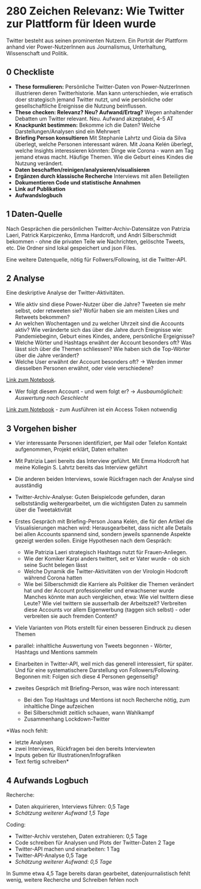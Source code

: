 # 280 Zeichen Relevanz: Wie Twitter zur Plattform für Ideen wurde

Twitter besteht aus seinen prominenten Nutzern. Ein Porträt der Plattform anhand vier Power-NutzerInnen aus Journalismus, Unterhaltung, Wissenschaft und Politik.


## 0 Checkliste

- **These formulieren:** Persönliche Twitter-Daten von Power-NutzerInnen illustrieren deren Twitterhistorie. Man kann unterschieden, wie erratisch doer strategisch jemand Twitter nutzt, und wie persönliche oder gesellschaftliche Ereignisse die Nutzung beinflussen. 
- **These checken: Relevanz? Neu? Aufwand/Ertrag?** Wegen anhaltender Debatten um Twitter relevant. Neu. Aufwand akzeptabel, 4-5 AT
- **Knackpunkt bestimmen:** Bekomme ich die Daten? Welche Darstellungen/Analysen sind ein Mehrwert 
- **Briefing Person konsultieren** Mit Stephanie Lahrtz und Gioia da Silva überlegt, welche Personen interessant wären. Mit Joana Kelén überlegt, welche Insights interessieren könnten: Dinge wie Corona - wann am Tag jemand etwas macht. Häufige Themen. Wie die Geburt eines Kindes die Nutzung verändert.
- **Daten beschaffen/reinigen/analysieren/visualisieren**
- **Ergänzen durch klassische Recherche** Interviews mit allen Beteiligten
- **Dokumentieren Code und statistische Annahmen**
- **Link auf Publikation**
- **Aufwandslogbuch**



## 1 Daten-Quelle

Nach Gesprächen die persönlichen Twitter-Archiv-Datensätze von Patrizia Laeri, Patrick Karpiczenko, Emma Hardcroft, und Andri Silberschmidt bekommen - ohne die privaten Teile wie Nachrichten, gelöschte Tweets, etc. Die Ordner sind lokal gespeichert und json Files. 

Eine weitere Datenquelle, nötig für Follwers/Following, ist die Twitter-API.

## 2 Analyse

Eine deskriptive Analyse der Twitter-Aktivitäten. 


- Wie aktiv sind diese Power-Nutzer über die Jahre? Tweeten sie mehr selbst, oder retweeten sie? Wofür haben sie am meisten Likes und Retweets bekommen?
- An welchen Wochentagen und zu welcher Uhrzeit sind die Accounts aktiv? Wie veränderte sich das über die Jahre durch Ereignisse wie: Pandemiebeginn, Geburt eines Kindes, andere, persönliche Ergeignisse?
- Welche Wörter und Hashtags erwähnt der Account besonders oft? Was lässt sich über die Themen schliessen?
  Wie haben sich die Top-Wörter über die Jahre verändert?
- Welche User erwähnt der Account besonders oft? 
  &rarr; Werden immer diesselben Personen erwähnt, oder viele verschiedene?

[Link zum Notebook](https://github.com/ruthf9/DDJ_project_twitter_analysis/blob/main/Twitter_Archiv_Analyse.ipynb).

- Wer folgt diesem Account - und wem folgt er?
  &rarr; *Ausbaumöglicheit: Auswertung nach Geschlecht*
  
[Link zum Notebook](https://github.com/ruthf9/DDJ_project_twitter_analysis/blob/main/Twitter_API_for_Github.ipynb) - zum Ausführen ist ein Access Token notwendig



## 3 Vorgehen bisher
- Vier interessante Personen identifiziert, per Mail oder Telefon Kontakt aufgenommen, Projekt erklärt, Daten erhalten
- Mit Patrizia Laeri bereits das Interview geführt. Mit Emma Hodcroft hat meine Kollegin S. Lahrtz bereits das Interview geführt
- Die anderen beiden Interviews, sowie Rückfragen nach der Analyse sind ausständig

- Twitter-Archiv-Analyse: Guten Beispielcode gefunden, daran selbstständig weitergearbeitet, um die wichtigsten Daten zu sammeln über die Tweetaktivität
- Erstes Gespräch mit Briefing-Person Joana Kelén, die für den Artikel die Visualisierungen machen wird: Herausgearbeitet, dass nicht alle Details bei allen Accounts spannend sind, sondern jeweils spannende Aspekte gezeigt werden sollen. Einige Hypothesen nach dem Gespräch: 
  -  Wie Patrizia Laeri strategisch Hashtags nutzt für Frauen-Anliegen.
  -  Wie der Komiker Karpi anders twittert, seit er Vater wurde - ob sich seine Sucht belegen lässt
  -  Welche Dynamik die Twitter-Aktivitäten von der Virologin Hodcroft während Corona hatten
  -  Wie bei Silberschmidt die Karriere als Politiker die Themen verändert hat und der Account professioneller und erwachsener wurde
Manches könnte man auch vergleichen, etwa: Wie viel twittern diese Leute? Wie viel twittern sie ausserhalb der Arbeitszeit? Verbreiten diese Accounts vor allem Eigenwerbung (taggen sich selbst) - oder verbreiten sie auch fremden Content?

- Viele Varianten von Plots erstellt für einen besseren Eindruck zu diesen Themen
- parallel: inhaltliche Auswertung von Tweets begonnen - Wörter, Hashtags und Mentions sammeln
- Einarbeiten in Twitter-API, weil mich das generell interessiert, für später. Und für eine systematischere Darstellung von Followers/Following. Begonnen mit: Folgen sich diese 4 Personen gegenseitig? 

- zweites Gespräch mit Briefing-Person, was wäre noch interessant:
  -  Bei den Top Hashtags und Mentions ist noch Recherche nötig, zum inhaltliche Dinge aufzeichen
  -  Bei Silberschmidt zeitlich schauen, wann Wahlkampf
  -  Zusammenhang Lockdown-Twitter



*Was noch fehlt:
- letzte Analysen
- zwei Interviews, Rückfragen bei den bereits Interviewten
- Inputs geben für Illustrationen/Infografiken
- Text fertig schreiben*

## 4 Aufwands Logbuch

Recherche:
- Daten akquirieren, Interviews führen: 0,5 Tage 
- *Schätzung weiterer Aufwand 1,5 Tage*

Coding:
- Twitter-Archiv verstehen, Daten extrahieren: 0,5 Tage
- Code schreiben für Analysen und Plots der Twitter-Daten 2 Tage
- Twitter-API machen und einarbeiten: 1 Tag
- Twitter-API-Analyse 0,5 Tage
- *Schätzung weiterer Aufwand: 0,5 Tage*

In Summe etwa 4,5 Tage bereits daran gearbeitet, datenjournalistisch fehlt wenig, weitere Recherche und Schreiben fehlen noch




